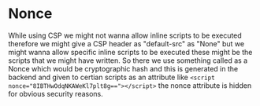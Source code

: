 # Nonce

While using CSP we might not wanna allow inline scripts to be executed therefore we might give a CSP header as "default-src" as "None"
but we might wanna allow specific inline scripts to be executed these might be the scripts that we might have written. So there we use something called as a Nonce which would be cryptographic hash and this is generated in the backend and given to certian scripts as an attribute like ```<script nonce="8IBTHwOdqNKAWeKl7plt8g=="></script>``` the nonce attribute is hidden for obvious security reasons.
